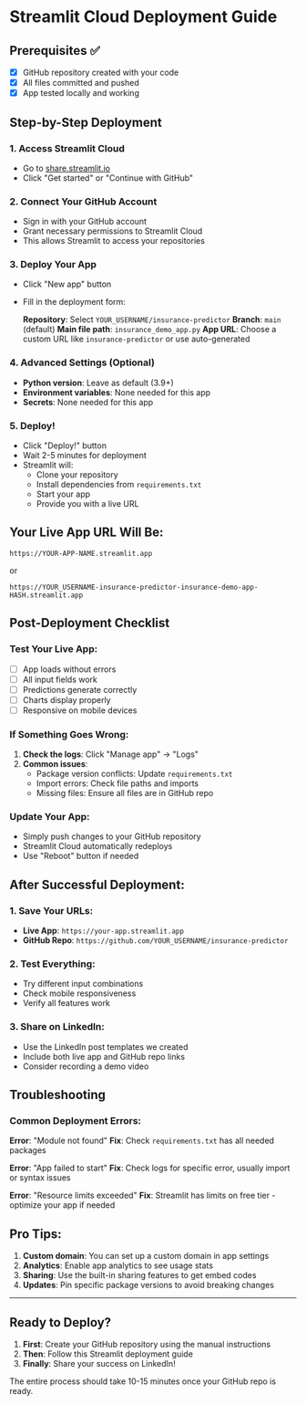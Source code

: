 # Streamlit Cloud Deployment Guide

## Prerequisites ✅
- [x] GitHub repository created with your code
- [x] All files committed and pushed
- [x] App tested locally and working

## Step-by-Step Deployment

### 1. Access Streamlit Cloud
- Go to [share.streamlit.io](https://share.streamlit.io)
- Click "Get started" or "Continue with GitHub"

### 2. Connect Your GitHub Account
- Sign in with your GitHub account
- Grant necessary permissions to Streamlit Cloud
- This allows Streamlit to access your repositories

### 3. Deploy Your App
- Click "New app" button
- Fill in the deployment form:
  
  **Repository**: Select `YOUR_USERNAME/insurance-predictor`
  **Branch**: `main` (default)
  **Main file path**: `insurance_demo_app.py`
  **App URL**: Choose a custom URL like `insurance-predictor` or use auto-generated

### 4. Advanced Settings (Optional)
- **Python version**: Leave as default (3.9+)
- **Environment variables**: None needed for this app
- **Secrets**: None needed for this app

### 5. Deploy!
- Click "Deploy!" button
- Wait 2-5 minutes for deployment
- Streamlit will:
  - Clone your repository
  - Install dependencies from `requirements.txt`
  - Start your app
  - Provide you with a live URL

## Your Live App URL Will Be:
```
https://YOUR-APP-NAME.streamlit.app
```
or
```
https://YOUR_USERNAME-insurance-predictor-insurance-demo-app-HASH.streamlit.app
```

## Post-Deployment Checklist

### Test Your Live App:
- [ ] App loads without errors
- [ ] All input fields work
- [ ] Predictions generate correctly  
- [ ] Charts display properly
- [ ] Responsive on mobile devices

### If Something Goes Wrong:
1. **Check the logs**: Click "Manage app" → "Logs"
2. **Common issues**:
   - Package version conflicts: Update `requirements.txt`
   - Import errors: Check file paths and imports
   - Missing files: Ensure all files are in GitHub repo

### Update Your App:
- Simply push changes to your GitHub repository
- Streamlit Cloud automatically redeploys
- Use "Reboot" button if needed

## After Successful Deployment:

### 1. Save Your URLs:
- **Live App**: `https://your-app.streamlit.app`
- **GitHub Repo**: `https://github.com/YOUR_USERNAME/insurance-predictor`

### 2. Test Everything:
- Try different input combinations
- Check mobile responsiveness
- Verify all features work

### 3. Share on LinkedIn:
- Use the LinkedIn post templates we created
- Include both live app and GitHub repo links
- Consider recording a demo video

## Troubleshooting

### Common Deployment Errors:

**Error**: "Module not found"
**Fix**: Check `requirements.txt` has all needed packages

**Error**: "App failed to start"
**Fix**: Check logs for specific error, usually import or syntax issues

**Error**: "Resource limits exceeded"
**Fix**: Streamlit has limits on free tier - optimize your app if needed

## Pro Tips:

1. **Custom domain**: You can set up a custom domain in app settings
2. **Analytics**: Enable app analytics to see usage stats
3. **Sharing**: Use the built-in sharing features to get embed codes
4. **Updates**: Pin specific package versions to avoid breaking changes

---

## Ready to Deploy? 

1. **First**: Create your GitHub repository using the manual instructions
2. **Then**: Follow this Streamlit deployment guide
3. **Finally**: Share your success on LinkedIn!

The entire process should take 10-15 minutes once your GitHub repo is ready.